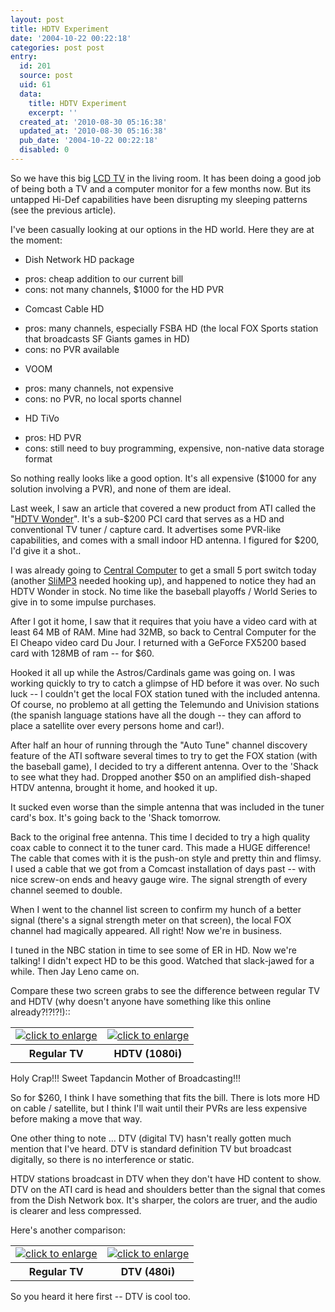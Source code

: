 ```yaml
---
layout: post
title: HDTV Experiment
date: '2004-10-22 00:22:18'
categories: post post
entry:
  id: 201
  source: post
  uid: 61
  data:
    title: HDTV Experiment
    excerpt: ''
  created_at: '2010-08-30 05:16:38'
  updated_at: '2010-08-30 05:16:38'
  pub_date: '2004-10-22 00:22:18'
  disabled: 0
---
```

So we have this big <a href='http://www.sharpusa.com/products/ModelLanding/0,1058,1040,00.html'>LCD TV</a> in the living room.  It has
been doing a good job of being both a TV and a
computer monitor for a few months now.  But its
untapped Hi-Def capabilities have been disrupting my
sleeping patterns (see the previous article).

I've been casually looking at our options in the HD
world.  Here they are at the moment:

* Dish Network HD package<br/>
 - pros: cheap addition to our current bill<br/>
 - cons: not many channels, $1000 for the HD PVR

* Comcast Cable HD<br/>
 - pros: many channels, especially FSBA HD (the local FOX Sports station that broadcasts SF Giants games in HD)<br/>
 - cons: no PVR available

* VOOM<br/>
 - pros: many channels, not expensive<br/>
 - cons: no PVR, no local sports channel

* HD TiVo<br/>
 - pros: HD PVR<br/>
 - cons: still need to buy programming, expensive,
non-native data storage format

So nothing really looks like a good option.  It's all
expensive ($1000 for any solution involving a PVR),
and none of them are ideal.

Last week, I saw an article that covered a new product
from ATI called the "<a href='http://www.ati.com/products/hdtvwonder/index.html'>HDTV Wonder</a>".  It's a sub-$200
PCI card that serves as a HD and conventional TV tuner
/ capture card.  It advertises some PVR-like
capabilities, and comes with a small indoor HD
antenna.  I figured for $200, I'd give it a shot..

I was already going to <a
href='http://www.centralcomputer.com/'>Central
Computer</a> to get a small 5 port switch today
(another <a href='http://slimdevices.com/'>SliMP3</a>
needed hooking up), and happened to notice they had an
HDTV Wonder in stock.  No time like the baseball
playoffs / World Series to give in to some impulse purchases.

After I got it home, I saw that it requires that yoiu have a video card with at least 64 MB of RAM. 
Mine had 32MB, so back to Central Computer for the El
Cheapo video card Du Jour.  I returned with a GeForce
FX5200 based card with 128MB of ram -- for $60.

Hooked it all up while the Astros/Cardinals game was
going on.  I was working quickly to try to catch a
glimpse of HD before it was over.  No such luck -- I
couldn't get the local FOX station tuned with the
included antenna.  Of course, no problemo at all
getting the Telemundo and Univision stations (the
spanish language stations have all the dough -- they
can afford to place a satellite over every persons
home and car!).  

After half an hour of running through the "Auto Tune"
channel discovery feature of the ATI software several
times to try to get the FOX station (with the baseball
game), I decided to try a different antenna.  Over to
the 'Shack to see what they had.  Dropped another $50
on an amplified dish-shaped HTDV antenna, brought it
home, and hooked it up.  

It sucked even worse than the simple antenna that
was included in the tuner card's box.  It's going back
to the 'Shack tomorrow.

Back to the original free antenna.  This time I decided to try a high quality coax cable to connect it to the tuner card.  This made a HUGE difference!  The cable that comes with it is the push-on style and pretty thin and flimsy.  I used a cable that we got from a Comcast installation of days past -- with nice screw-on ends and heavy gauge wire.  The signal strength of every channel seemed to double.  

When I went to the channel list screen to confirm my hunch of a better signal (there's a signal strength meter on that screen), the local FOX channel had magically appeared.  All right!  Now we're in business.

I tuned in the
NBC station in time to see some of ER in HD.  Now
we're talking!  I didn't expect HD to be this good.  Watched that slack-jawed for a while.  Then Jay Leno came on.  

Compare these two screen grabs to see the difference between regular TV and HDTV (why doesn't anyone have something like this online already?!?!?!):: 

<table><tr><td>
  <a href='/blog_images/sdtv.jpg'><img src='/blog_images/sdtv_small.jpg' alt='click to enlarge'/></a>
</td><td>
  <a
href='/blog_images/hdtv.jpg'><img src='/blog_images/hdtv_small.jpg' alt='click to enlarge'/></a>
</td></tr>
<tr><th>Regular TV</th><th>HDTV (1080i)</th></tr></table>

Holy
Crap!!!  Sweet Tapdancin Mother of Broadcasting!!!  

So for $260, I think I have something that fits the bill.  There is
lots more HD on cable / satellite, but I think I'll
wait until their PVRs are less expensive before making
a move that way.

One other thing to note ... DTV (digital TV) hasn't really gotten much mention that I've heard.  DTV is standard definition TV but broadcast digitally, so there is no interference or static.

HTDV stations broadcast in DTV when they don't have HD content to show.  DTV on the ATI card is head and shoulders better than the signal that comes from the Dish Network box.  It's sharper, the colors are truer, and the audio is clearer and less compressed.  

Here's another comparison:

<table><tr><td>
  <a href='/blog_images/sdtv2.jpg'><img src='/blog_images/sdtv2_small.jpg' alt='click to enlarge'/></a>
</td><td>
  <a
href='/blog_images/dtv.jpg'><img src='/blog_images/dtv_small.jpg' alt='click to enlarge'/></a>
</td></tr>
<tr><th>Regular TV</th><th>DTV (480i)</th></tr></table>

So you heard it here first -- DTV is cool too.
